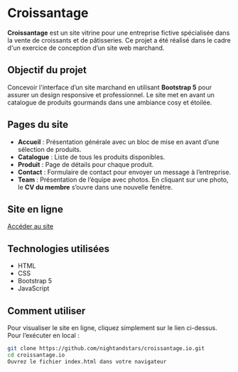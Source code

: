 # Croissantage
**Croissantage** est un site vitrine pour une entreprise fictive spécialisée dans la vente de croissants et de pâtisseries. 
Ce projet a été réalisé dans le cadre d'un exercice de conception d’un site web marchand.
## Objectif du projet
Concevoir l'interface d’un site marchand en utilisant **Bootstrap 5** pour assurer un design responsive et professionnel. 
Le site met en avant un catalogue de produits gourmands dans une ambiance cosy et étoilée.
## Pages du site
- **Accueil** : Présentation générale avec un bloc de mise en avant d’une sélection de produits.
- **Catalogue** : Liste de tous les produits disponibles.
- **Produit** : Page de détails pour chaque produit.
- **Contact** : Formulaire de contact pour envoyer un message à l’entreprise.
- **Team** : Présentation de l’équipe avec photos. En cliquant sur une photo, le **CV du membre** s’ouvre dans une nouvelle fenêtre.
## Site en ligne
[Accéder au site](https://nightandstars.github.io/croissantage.io/index.html)
## Technologies utilisées
- HTML
- CSS
- Bootstrap 5 
- JavaScript 
## Comment utiliser
Pour visualiser le site en ligne, cliquez simplement sur le lien ci-dessus. 
Pour l’exécuter en local :
```bash
git clone https://github.com/nightandstars/croissantage.io.git
cd croissantage.io
Ouvrez le fichier index.html dans votre navigateur
